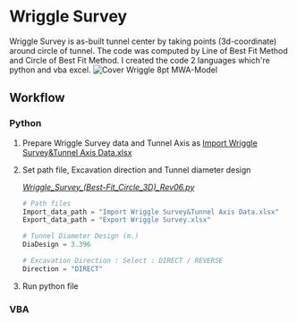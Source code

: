 # Wriggle Survey
Wriggle Survey is as-built tunnel center by taking points (3d-coordinate) around circle of tunnel. The code was computed by Line of Best Fit Method and Circle of Best Fit Method.
I created the code 2 languages which're python and vba excel.
![Cover Wriggle 8pt MWA-Model](https://github.com/suben-mk/Wriggle-Survey-for-Metro-Line/assets/89971741/5bbe4814-a8e9-4ab3-9e8f-6aa5bb5ffdd0)

## Workflow
### Python
  1. Prepare Wriggle Survey data and Tunnel Axis as [Import Wriggle Survey&Tunnel Axis Data.xlsx](https://github.com/suben-mk/Wriggle-Survey-for-Metro-Line/blob/main/Python/Import%20Wriggle%20Survey%26Tunnel%20Axis%20Data.xlsx)
  2. Set path file, Excavation direction and Tunnel diameter design
     
     [*Wriggle_Survey_(Best-Fit_Circle_3D)_Rev06.py*](https://github.com/suben-mk/Wriggle-Survey-for-Metro-Line/blob/main/Python/Wriggle_Survey_(Best-Fit_Circle_3D)_Rev06.py)
      ```py
      # Path files
      Import_data_path = "Import Wriggle Survey&Tunnel Axis Data.xlsx"
      Export_data_path = "Export Wriggle Survey.xlsx"

      # Tunnel Diameter Design (m.)
      DiaDesign = 3.396

      # Excavation Direction : Select : DIRECT / REVERSE
      Direction = "DIRECT"
      ```
      
  3. Run python file
### VBA
